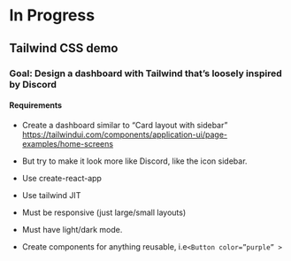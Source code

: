 # In Progress

## Tailwind CSS demo

### Goal: Design a dashboard with Tailwind that’s loosely inspired by Discord

#### Requirements

- Create a dashboard similar to “Card layout with sidebar” https://tailwindui.com/components/application-ui/page-examples/home-screens

- But try to make it look more like Discord, like the icon sidebar.

- Use create-react-app

- Use tailwind JIT

- Must be responsive (just large/small layouts)

- Must have light/dark mode.

- Create components for anything reusable, i.e`<Button color=”purple” >`
